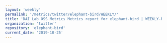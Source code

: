 ```yaml
---
layout: 'weekly'
permalink: '/metrics/twitter/elephant-bird/WEEKLY/'
title: 'DAI Lab OSS Metrics Metrics report for elephant-bird | WEEKLY-REPORT-2019-10-25'
organization: 'twitter'
repository: 'elephant-bird'
current_date: '2019-10-25'
---
```

